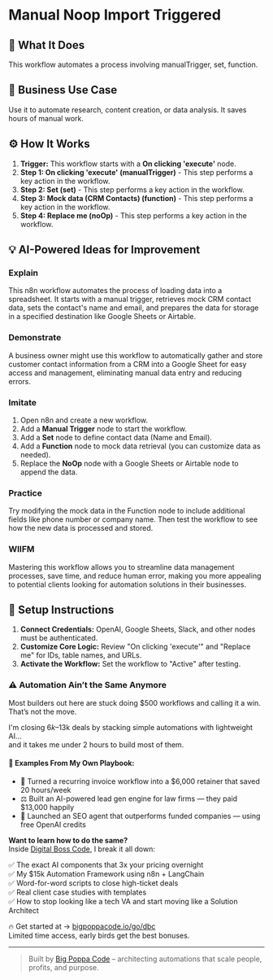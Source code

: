 # Manual Noop Import Triggered

## 🚀 What It Does
This workflow automates a process involving manualTrigger, set, function.

## 💼 Business Use Case
Use it to automate research, content creation, or data analysis. It saves hours of manual work.

## ⚙️ How It Works
1.  **Trigger:** This workflow starts with a **On clicking 'execute'** node.
2. **Step 1: On clicking 'execute' (manualTrigger)** - This step performs a key action in the workflow.
3. **Step 2: Set (set)** - This step performs a key action in the workflow.
4. **Step 3: Mock data (CRM Contacts) (function)** - This step performs a key action in the workflow.
5. **Step 4: Replace me (noOp)** - This step performs a key action in the workflow.

## 💡 AI-Powered Ideas for Improvement
### Explain
This n8n workflow automates the process of loading data into a spreadsheet. It starts with a manual trigger, retrieves mock CRM contact data, sets the contact's name and email, and prepares the data for storage in a specified destination like Google Sheets or Airtable.

### Demonstrate
A business owner might use this workflow to automatically gather and store customer contact information from a CRM into a Google Sheet for easy access and management, eliminating manual data entry and reducing errors.

### Imitate
1. Open n8n and create a new workflow.
2. Add a **Manual Trigger** node to start the workflow.
3. Add a **Set** node to define contact data (Name and Email).
4. Add a **Function** node to mock data retrieval (you can customize data as needed).
5. Replace the **NoOp** node with a Google Sheets or Airtable node to append the data.

### Practice
Try modifying the mock data in the Function node to include additional fields like phone number or company name. Then test the workflow to see how the new data is processed and stored.

### WIIFM
Mastering this workflow allows you to streamline data management processes, save time, and reduce human error, making you more appealing to potential clients looking for automation solutions in their businesses.

## 🔧 Setup Instructions
1. **Connect Credentials:** OpenAI, Google Sheets, Slack, and other nodes must be authenticated.
2. **Customize Core Logic:** Review "On clicking 'execute'" and "Replace me" for IDs, table names, and URLs.
3. **Activate the Workflow:** Set the workflow to "Active" after testing.

### ⚠️ Automation Ain’t the Same Anymore

Most builders out here are stuck doing $500 workflows and calling it a win.  
That’s not the move.  

I'm closing $6k–$13k deals by stacking simple automations with lightweight AI...  
and it takes me under 2 hours to build most of them.

#### 🧠 Examples From My Own Playbook:
- 🔁 Turned a recurring invoice workflow into a $6,000 retainer that saved 20 hours/week  
- ⚖️ Built an AI-powered lead gen engine for law firms — they paid $13,000 happily  
- 🚀 Launched an SEO agent that outperforms funded companies — using free OpenAI credits  

**Want to learn how to do the same?**  
Inside [Digital Boss Code](https://bigpoppacode.io/go/dbc), I break it all down:

✅ The exact AI components that 3x your pricing overnight  
✅ My $15k Automation Framework using n8n + LangChain  
✅ Word-for-word scripts to close high-ticket deals  
✅ Real client case studies with templates  
✅ How to stop looking like a tech VA and start moving like a Solution Architect  

🔥 Get started at → [bigpoppacode.io/go/dbc](https://bigpoppacode.io/go/dbc)  
Limited time access, early birds get the best bonuses.

---
> Built by [Big Poppa Code](https://bigpoppacode.io) – architecting automations that scale people, profits, and purpose.
